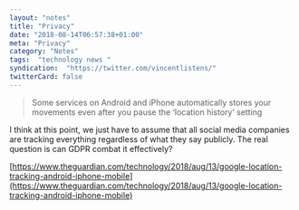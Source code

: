 ```yaml
---
layout: "notes"
title: "Privacy"
date: "2018-08-14T06:57:38+01:00"
meta: "Privacy"
category: "Notes"
tags:  "technology news "
syndication:  "https://twitter.com/vincentlistens/"
twitterCard: false
---
```


> Some services on Android and iPhone automatically stores your movements even after you pause the ‘location history’ setting

I think at this point, we just have to assume that all social media companies are tracking everything regardless of what they say publicly. The real question is can GDPR combat it effectively?

[https://www.theguardian.com/technology/2018/aug/13/google-location-tracking-android-iphone-mobile](https://www.theguardian.com/technology/2018/aug/13/google-location-tracking-android-iphone-mobile)
